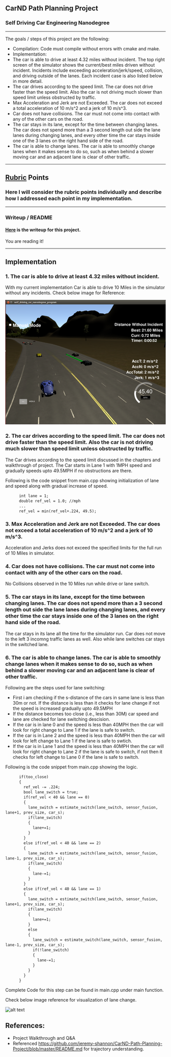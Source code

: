 ## CarND Path Planning Project

### Self Driving Car Engineering Nanodegree

---

The goals / steps of this project are the following:

* Compilation: Code must compile without errors with cmake and make.
* Implementation:
* The car is able to drive at least 4.32 miles without incident. The top right screen of the simulator shows the current/best miles driven without incident. Incidents include exceeding acceleration/jerk/speed, collision, and driving outside of the lanes. Each incident case is also listed below in more detail.
* The car drives according to the speed limit. The car does not drive faster than the speed limit. Also the car is not driving much slower than speed limit unless obstructed by traffic.
* Max Acceleration and Jerk are not Exceeded. The car does not exceed a total acceleration of 10 m/s^2 and a jerk of 10 m/s^3.
* Car does not have collisions. The car must not come into contact with any of the other cars on the road.
* The car stays in its lane, except for the time between changing lanes. The car does not spend more than a 3 second length out side the lane lanes during changing lanes, and every other time the car stays inside one of the 3 lanes on the right hand side of the road.
* The car is able to change lanes. The car is able to smoothly change lanes when it makes sense to do so, such as when behind a slower moving car and an adjacent lane is clear of other traffic.

[//]: # (Image References)
[image1]: ./output/full_run.png
[image2]: ./output/lane_switch.png

---
## [Rubric](https://review.udacity.com/#!/rubrics/1020/view) Points
### Here I will consider the rubric points individually and describe how I addressed each point in my implementation.

---
### Writeup / README

#### [Here](https://github.com/abhardwajnv/CarND-Path-Planning-Project/blob/master/Model_Documentation.md) is the writeup for this project.

You are reading it!

---

## Implementation

### 1. The car is able to drive at least 4.32 miles without incident.

With my current implementation Car is able to drive 10 Miles in the simulator without any incidents.
Check below image for Reference:

![alt text][image1]


### 2. The car drives according to the speed limit. The car does not drive faster than the speed limit. Also the car is not driving much slower than speed limit unless obstructed by traffic.

The Car drives according to the speed limit discussed in the chapters and walkthrough of project.
The Car starts in Lane 1 with 1MPH speed and gradually speeds upto 49.5MPH if no obstructions are there.

Following is the code snippet from main.cpp showing initialization of lane and speed along with gradual increase of speed.

          int lane = 1;
          double ref_vel = 1.0; //mph
          ...
          ref_vel = min(ref_vel+.224, 49.5);


### 3. Max Acceleration and Jerk are not Exceeded. The car does not exceed a total acceleration of 10 m/s^2 and a jerk of 10 m/s^3.

Acceleration and Jerks does not exceed the specified limits for the full run of 10 Miles in simulator.


### 4. Car does not have collisions. The car must not come into contact with any of the other cars on the road.

No Collisions observed in the 10 Miles run while drive or lane switch.


### 5. The car stays in its lane, except for the time between changing lanes. The car does not spend more than a 3 second length out side the lane lanes during changing lanes, and every other time the car stays inside one of the 3 lanes on the right hand side of the road.

The car stays in its lane all the time for the simulator run. Car does not move to the left 3 incomng traffic lanes as well.
Also while lane switches car stays in the switched lane.


### 6. The car is able to change lanes. The car is able to smoothly change lanes when it makes sense to do so, such as when behind a slower moving car and an adjacent lane is clear of other traffic.

Following are the steps used for lane switching:

* First i am checking if the s-distance of the cars in same lane is less than 30m or not. If the distance is less than it checks for lane change if not the speed is increased gradually upto 49.5MPH
* If the distance becomes too close (i.e., less than 30M) car speed and lane are checked for lane switching descision.
* If the car is in lane 0 and the speed is less than 40MPH then the car will look for right change to Lane 1 if the lane is safe to switch.
* If the car is in Lane 2 and the speed is less than 40MPH then the car will look for left change to Lane 1 if the lane is safe to swtich.
* If the car is in Lane 1 and the speed is less than 40MPH then the car will look for right change to Lane 2 if the lane is safe to switch, if not then it checks for left change to Lane 0 if the lane is safe to switch.

Following is the code snippet from main.cpp showing the logic.

          if(too_close)
          {
            ref_vel -= .224;
            bool lane_switch = true;
            if(ref_vel < 40 && lane == 0)
            {
              lane_switch = estimate_switch(lane_switch, sensor_fusion, lane+1, prev_size, car_s);
              if(lane_switch)
              {
                lane+=1;
              }
            }
            else if(ref_vel < 40 && lane == 2)
            {
              lane_switch = estimate_switch(lane_switch, sensor_fusion, lane-1, prev_size, car_s);
              if(lane_switch)
              {
                lane-=1;
              }
            }
            else if(ref_vel < 40 && lane == 1)
            {
              lane_switch = estimate_switch(lane_switch, sensor_fusion, lane+1, prev_size, car_s);
              if(lane_switch)
              {
                lane+=1;
              }
              else
              {
                lane_switch = estimate_switch(lane_switch, sensor_fusion, lane-1, prev_size, car_s);
                if(!lane_switch)
                {
                  lane-=1;
                }
              }
            }
          }

Complete Code for this step can be found in main.cpp under main function.

Check below image reference for visualization of lane change.

![alt text][image2]


## References:

* Project Walkthrough and Q&A 
* Referenced https://github.com/jeremy-shannon/CarND-Path-Planning-Project/blob/master/README.md for trajectory understanding.
